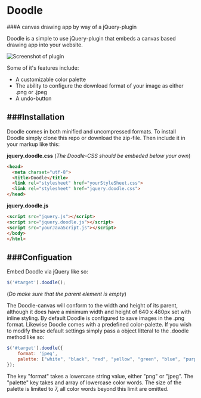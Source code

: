 # Doodle

###A canvas drawing app by way of a jQuery-plugin

Doodle is a simple to use jQuery-plugin that embeds a canvas based drawing app into your website. 

![Screenshot of plugin](http://www.student.bth.se/~edjo14/javascript/kmom07/img/screenshot-small.png)

Some of it's features include:

* A customizable color palette 
* The ability to configure the download format of your image as either .png or .jpeg
* A undo-button

###Installation
---
Doodle comes in both minified and uncompressed formats. To install Doodle simply clone this repo or download the zip-file. Then include it in your markup like this:

**jquery.doodle.css** (*The Doodle-CSS should be embeded below your own*)
```html
<head>
  <meta charset="utf-8">
  <title>Doodle</title>
  <link rel="stylesheet" href="yourStyleSheet.css">
  <link rel="stylesheet" href="jquery.doodle.css">
</head>
```

**jquery.doodle.js**
```html
<script src="jquery.js"></script>
<script src="jquery.doodle.js"></script> 
<script src="yourJavaScript.js"></script>
</body>
</html>
```

###Configuation
---
Embed Doodle via jQuery like so:

```javascript
$('#target').doodle(); 
```
(*Do make sure that the parent element is empty*)

The Doodle-canvas will conform to the width and height of its parent, although it does have a minimum width and height of 640 x 480px set with inline styling.
By default Doodle is configured to save images in the .png format. Likewise Doodle comes with a predefined color-palette. If you wish to modify these default settings simply pass a object litteral to the .doodle method like so:

```javascript
$('#target').doodle({
	format: 'jpeg',
	palette: ["white", "black", "red", "yellow", "green", "blue", "purple"]
}); 
``` 
The key "format" takes a lowercase string value, either "png" or "jpeg". The "palette" key takes and array of lowercase color words. The size of the palette is limited to 7, all color words beyond this limit are omitted.